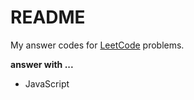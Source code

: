 # README

My answer codes for [LeetCode](https://leetcode.com/) problems.

**answer with ...**

- JavaScript
